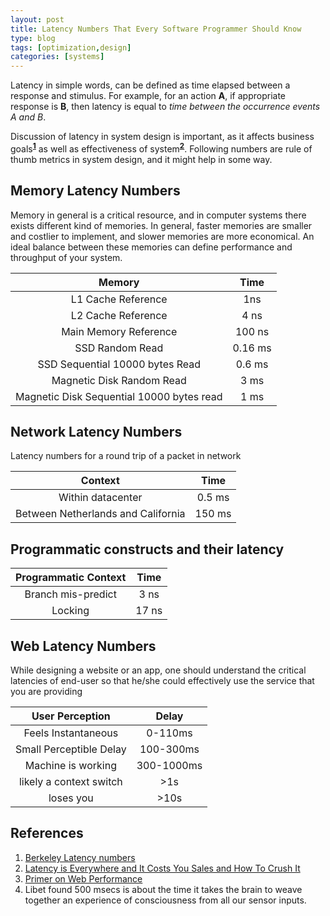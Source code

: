 ```yaml
---
layout: post
title: Latency Numbers That Every Software Programmer Should Know
type: blog
tags: [optimization,design]
categories: [systems]
---
```

Latency in simple words, can be defined as time elapsed between a response and stimulus. For example, for an action **A**, if appropriate response is **B**, then latency is equal to *time between the occurrence events A and B*. 

Discussion of latency in system design is important, as it affects business goals<sup>**[1](http://radar.oreilly.com/2009/06/bing-and-google-agree-slow-pag.html)**</sup> as well as effectiveness of system<sup>**[2](http://blip.tv/file/2290648)**</sup>. Following numbers are rule of thumb metrics in system design, and it might help in some way.    

## Memory Latency Numbers
Memory in general is a critical resource, and in computer systems there exists different kind of memories. In general, faster memories are smaller and costlier to implement, and slower memories are more economical. An ideal balance between these memories can define performance and throughput of your system.   

| Memory | Time | 
|:---:|:---:|
|L1 Cache Reference | 1ns|
|L2 Cache Reference |4 ns|
|Main Memory Reference | 100 ns|
|SSD Random Read |0.16 ms|
|SSD Sequential 10000 bytes Read |0.6 ms|
|Magnetic Disk Random Read | 3 ms | 
|Magnetic Disk Sequential 10000 bytes read | 1 ms|

## Network Latency Numbers
Latency numbers for a round trip of a packet in network 

|Context|Time|
|:---:|:---:|
|Within datacenter | 0.5 ms|
|Between Netherlands and California | 150 ms |

## Programmatic constructs and their latency 

|Programmatic Context|Time|
|:---:|:---:|
|Branch mis-predict| 3 ns|
|Locking | 17 ns |

## Web Latency Numbers

While designing a website or an app, one should understand the critical latencies of end-user so that he/she could effectively use the service that you are providing

|User Perception | Delay |
|:---:|:---:|
|Feels Instantaneous |0-110ms|
|Small Perceptible Delay | 100-300ms|
|Machine is working |300-1000ms|
|likely a context switch| >1s |
|loses you|>10s|




## References 
1. [Berkeley Latency numbers](https://people.eecs.berkeley.edu/~rcs/research/interactive_latency.html)
2. [Latency is Everywhere and It Costs You Sales and How To Crush It](http://highscalability.com/latency-everywhere-and-it-costs-you-sales-how-crush-it)
3. [Primer on Web Performance](https://hpbn.co/primer-on-web-performance/)
4. Libet found 500 msecs is about the time it takes the brain to weave together an experience of consciousness from all our sensor inputs.